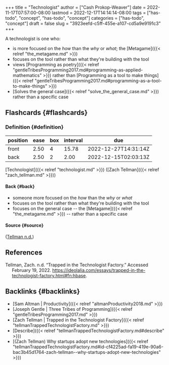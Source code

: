 +++
title = "Technologist"
author = ["Cash Prokop-Weaver"]
date = 2022-11-17T07:57:00-08:00
lastmod = 2022-12-17T14:14:14-08:00
tags = ["has-todo", "concept", "has-todo", "concept"]
categories = ["has-todo", "concept"]
draft = false
slug = "3923eefd-c5ff-455e-a107-cd5a9e9191c3"
+++

A technologist is one who:

-   is more focused on the _how_ than the _why_ or _what_; the [Metagame]({{< relref "the_metagame.md" >}})
-   focuses on the tool rather than what they're building with the tool
-   views [Programming as poetry]({{< relref "gentleTribesProgramming2017.md#programming-as-applied-mathematics" >}}) rather than [Programming as a tool to make things]({{< relref "gentleTribesProgramming2017.md#programming-as-a-tool-to-make-things" >}})
-   [Solves the general case]({{< relref "solve_the_general_case.md" >}}) rather than a specific case


## Flashcards {#flashcards}


### Definition {#definition}

| position | ease | box | interval | due                  |
|----------|------|-----|----------|----------------------|
| front    | 2.50 | 4   | 15.78    | 2022-12-27T14:31:14Z |
| back     | 2.50 | 2   | 2.00     | 2022-12-15T02:03:13Z |

[Technologist]({{< relref "technologist.md" >}}) ([Zach Tellman]({{< relref "zach_tellman.md" >}}))


#### Back {#back}

-   someone more focused on the _how_ than the _why_ or _what_
-   focuses on the tool rather than what they're building with the tool
-   focuses on the general case -- the [Metagame]({{< relref "the_metagame.md" >}}) -- rather than a specific case


#### Source {#source}

(<a href="#citeproc_bib_item_1">Tellman n.d.</a>)

## References

<style>.csl-entry{text-indent: -1.5em; margin-left: 1.5em;}</style><div class="csl-bib-body">
  <div class="csl-entry"><a id="citeproc_bib_item_1"></a>Tellman, Zach. n.d. “Trapped in the Technologist Factory.” Accessed February 19, 2022. <a href="https://ideolalia.com/essays/trapped-in-the-technologist-factory.html#fn:hbase">https://ideolalia.com/essays/trapped-in-the-technologist-factory.html#fn:hbase</a>.</div>
</div>


## Backlinks {#backlinks}

-   [Sam Altman | Productivity]({{< relref "altmanProductivity2018.md" >}})
-   [Joseph Gentle | Three Tribes of Programming]({{< relref "gentleTribesProgramming2017.md" >}})
-   [Zach Tellman | Trapped in the Technologist Factory]({{< relref "tellmanTrappedTechnologistFactory.md" >}})
-   [Describe]({{< relref "tellmanTrappedTechnologistFactory.md#describe" >}})
-   [(Zach Tellman) Why startups adopt new technologies]({{< relref "tellmanTrappedTechnologistFactory.md#id-cf4225ad-fa19-419e-90a6-bac3b45d1764-zach-tellman--why-startups-adopt-new-technologies" >}})
